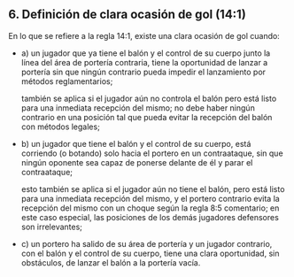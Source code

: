 ## 6.  Definición de clara ocasión de gol (14:1)

En lo que se refiere a la regla 14:1, existe una clara ocasión de gol
cuando:

- a) un jugador que ya tiene el balón y el control de su cuerpo junto
  la línea del área de portería contraria, tiene la oportunidad de
  lanzar a portería sin que ningún contrario pueda impedir el
  lanzamiento por métodos reglamentarios;
  
  también se aplica si el jugador aún no controla el balón pero
  está listo para una inmediata recepción del mismo; no debe
  haber ningún contrario en una posición tal que pueda evitar
  la recepción del balón con métodos legales;
- b) un jugador que tiene el balón y el control de su cuerpo,
  está corriendo (o botando) solo hacia el portero en un
  contraataque, sin que ningún oponente sea capaz de
  ponerse delante de él y parar el contraataque;
  
  esto también se aplica si el jugador aún no tiene el balón,
  pero está listo para una inmediata recepción del mismo,
  y el portero contrario evita la recepción del mismo con
  un choque según la regla 8:5 comentario; en este caso 
  especial, las posiciones de los demás jugadores defensores
  son irrelevantes;
- c) un portero ha salido de su área de portería y un jugador
  contrario, con el balón y el control de su cuerpo, tiene una
  clara oportunidad, sin obstáculos, de lanzar el balón a la
  portería vacía.
